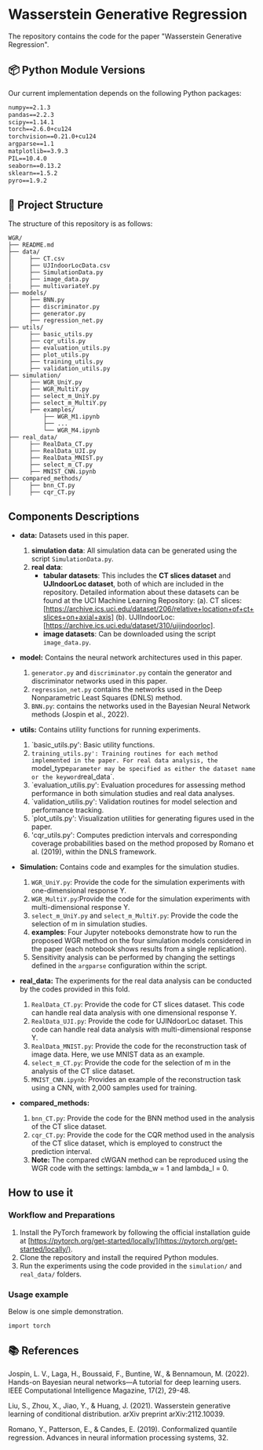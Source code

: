 # Wasserstein Generative Regression
The repository contains the code for the paper "Wasserstein Generative Regression".


## 📦 Python Module Versions
Our current implementation depends on the following Python packages:

```txt
numpy==2.1.3
pandas==2.2.3
scipy==1.14.1
torch==2.6.0+cu124
torchvision==0.21.0+cu124
argparse==1.1  
matplotlib==3.9.3
PIL==10.4.0
seaborn==0.13.2
sklearn==1.5.2
pyro==1.9.2
```
 

## 📁 Project Structure 
The structure of this repository is as follows:
``` 
WGR/
├── README.md
├── data/
│     ├── CT.csv
│     ├── UJIndoorLocData.csv
│     ├── SimulationData.py
│     ├── image_data.py
|     ├── multivariateY.py
├── models/
│     ├── BNN.py
│     ├── discriminator.py
│     ├── generator.py
│     ├── regression_net.py
├── utils/
│     ├── basic_utils.py 
│     ├── cqr_utils.py
│     ├── evaluation_utils.py
│     ├── plot_utils.py
│     ├── training_utils.py
│     ├── validation_utils.py
├── simulation/
│     ├── WGR_UniY.py
│     ├── WGR_MultiY.py
│     ├── select_m_UniY.py
│     ├── select_m_MultiY.py
│     ├── examples/
│         ├── WGR_M1.ipynb
│         ├── ...
│         └── WGR_M4.ipynb
├── real_data/
│     ├── RealData_CT.py
│     ├── RealData_UJI.py
│     ├── RealData_MNIST.py
│     ├── select_m_CT.py
│     ├── MNIST_CNN.ipynb
├── compared_methods/
│     ├── bnn_CT.py
│     ├── cqr_CT.py
```

## Components Descriptions
- **data:** Datasets used in this paper.
  1. **simulation data**: All simulation data can be generated using the script `SimulationData.py`.  
  2. **real data**:
     - **tabular datasets**: This includes the **CT slices dataset** and **UJIndoorLoc dataset**, both of which are included in the repository. Detailed information about these datasets can be found at the UCI Machine Learning Repository:
       (a). CT slices: [https://archive.ics.uci.edu/dataset/206/relative+location+of+ct+slices+on+axial+axis]
       (b). UJIIndoorLoc: [https://archive.ics.uci.edu/dataset/310/ujiindoorloc].
     - **image datasets**: Can be downloaded using the script `image_data.py`.
- **model:**  Contains the neural network architectures used in this paper.
  1. `generator.py` and `discriminator.py` contain the generator and discriminator networks used in this paper.
  2. `regression_net.py` contains the networks used in the Deep Nonparametric Least Squares (DNLS) method.
  3. `BNN.py`: contains the networks used in the Bayesian Neural Network methods (Jospin et al., 2022).
- **utils:**  Contains utility functions for running experiments.
  1. `basic_utils.py': Basic utility functions.
  2. `training_utils.py': Training routines for each method implemented in the paper. For real data analysis, the `model_type` parameter may be specified as either the dataset name or the keyword `real_data`.
  3. `evaluation_utilis.py': Evaluation procedures for assessing method performance in both simulation studies and real data analyses.  
  4. `validation_utilis.py': Validation routines for model selection and performance tracking.  
  5. `plot_utils.py': Visualization utilities for generating figures used in the paper.
  6. 'cqr_utils.py': Computes prediction intervals and corresponding coverage probabilities based on the method proposed by Romano et al. (2019), within the DNLS framework.
- **Simulation:** Contains code and examples for the simulation studies.  
  1. `WGR_UniY.py`: Provide the code for the simulation experiments with one-dimensional response Y.
  2. `WGR_MultiY.py`:Provide the code for the simulation experiments with multi-dimensional response Y.
  3. `select_m_UniY.py` and `select_m_MultiY.py`: Provide the code the selection of m in simulation studies.
  4. **examples**: Four Jupyter notebooks demonstrate how to run the proposed WGR method on the four simulation models considered in the paper (each notebook shows results from a single replication).
  5. Sensitivity analysis can be performed by changing the settings defined in the `argparse` configuration within the script.

- **real_data:** The experiments for the real data analysis can be conducted by the codes provided in this fold.
  1. `RealData_CT.py`: Provide the code for CT slices dataset. This code can handle real data analysis with one dimensional response Y.
  2. `RealData_UJI.py`: Provide the code for UJINdoorLoc dataset. This code can handle real data analysis with multi-dimensional response Y.
  3. `RealData_MNIST.py`: Provide the code for the reconstruction task of image data. Here, we use MNIST data as an example.
  4. `select_m_CT.py`: Provide the code for the selection of m in the analysis of the CT slice dataset.
  5. `MNIST_CNN.ipynb`: Provides an example of the reconstruction task using a CNN, with 2,000 samples used for training.
- **compared_methods:**
  1. `bnn_CT.py`: Provide the code for the BNN method used in the analysis of the CT slice dataset.
  2. `cqr_CT.py`: Provide the code for the CQR method used in the analysis of the CT slice dataset, which is employed to construct the prediction interval.
  3. **Note:** The compared cWGAN method can be reproduced using the WGR code with the settings: lambda_w = 1 and lambda_l = 0. 

## How to use it
### Workflow and Preparations
1. Install the PyTorch framework by following the official installation guide at [https://pytorch.org/get-started/locally/](https://pytorch.org/get-started/locally/).  
2. Clone the repository and install the required Python modules.  
3. Run the experiments using the code provided in the `simulation/` and `real_data/` folders.
### Usage example
Below is one simple demonstration. 
```
import torch
``` 
     
## 📚 References
Jospin, L. V., Laga, H., Boussaid, F., Buntine, W., & Bennamoun, M. (2022). Hands-on Bayesian neural networks—A tutorial for deep learning users. IEEE Computational Intelligence Magazine, 17(2), 29-48.

Liu, S., Zhou, X., Jiao, Y., & Huang, J. (2021). Wasserstein generative learning of conditional distribution. arXiv preprint arXiv:2112.10039.

Romano, Y., Patterson, E., & Candes, E. (2019). Conformalized quantile regression. Advances in neural information processing systems, 32.



